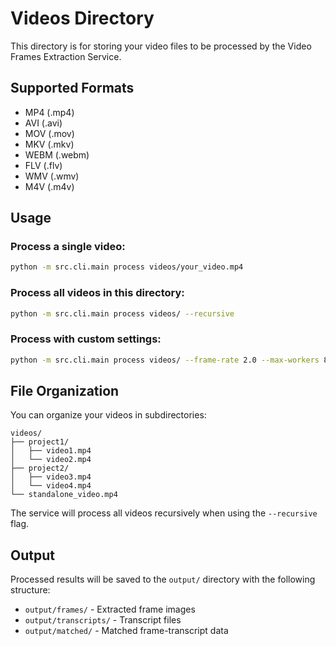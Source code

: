 # Videos Directory

This directory is for storing your video files to be processed by the Video Frames Extraction Service.

## Supported Formats

- MP4 (.mp4)
- AVI (.avi)
- MOV (.mov)
- MKV (.mkv)
- WEBM (.webm)
- FLV (.flv)
- WMV (.wmv)
- M4V (.m4v)

## Usage

### Process a single video:
```bash
python -m src.cli.main process videos/your_video.mp4
```

### Process all videos in this directory:
```bash
python -m src.cli.main process videos/ --recursive
```

### Process with custom settings:
```bash
python -m src.cli.main process videos/ --frame-rate 2.0 --max-workers 8
```

## File Organization

You can organize your videos in subdirectories:
```
videos/
├── project1/
│   ├── video1.mp4
│   └── video2.mp4
├── project2/
│   ├── video3.mp4
│   └── video4.mp4
└── standalone_video.mp4
```

The service will process all videos recursively when using the `--recursive` flag.

## Output

Processed results will be saved to the `output/` directory with the following structure:
- `output/frames/` - Extracted frame images
- `output/transcripts/` - Transcript files
- `output/matched/` - Matched frame-transcript data
